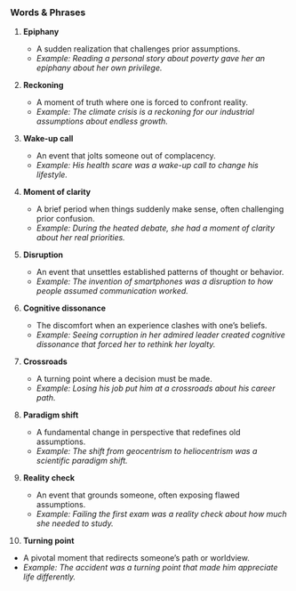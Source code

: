 ### Words & Phrases

1. **Epiphany**

   * A sudden realization that challenges prior assumptions.
   * *Example: Reading a personal story about poverty gave her an epiphany about her own privilege.*

2. **Reckoning**

   * A moment of truth where one is forced to confront reality.
   * *Example: The climate crisis is a reckoning for our industrial assumptions about endless growth.*

3. **Wake-up call**

   * An event that jolts someone out of complacency.
   * *Example: His health scare was a wake-up call to change his lifestyle.*

4. **Moment of clarity**

   * A brief period when things suddenly make sense, often challenging prior confusion.
   * *Example: During the heated debate, she had a moment of clarity about her real priorities.*

5. **Disruption**

   * An event that unsettles established patterns of thought or behavior.
   * *Example: The invention of smartphones was a disruption to how people assumed communication worked.*

6. **Cognitive dissonance**

   * The discomfort when an experience clashes with one’s beliefs.
   * *Example: Seeing corruption in her admired leader created cognitive dissonance that forced her to rethink her loyalty.*

7. **Crossroads**

   * A turning point where a decision must be made.
   * *Example: Losing his job put him at a crossroads about his career path.*

8. **Paradigm shift**

   * A fundamental change in perspective that redefines old assumptions.
   * *Example: The shift from geocentrism to heliocentrism was a scientific paradigm shift.*

9. **Reality check**

   * An event that grounds someone, often exposing flawed assumptions.
   * *Example: Failing the first exam was a reality check about how much she needed to study.*

10. **Turning point**

* A pivotal moment that redirects someone’s path or worldview.
* *Example: The accident was a turning point that made him appreciate life differently.*


